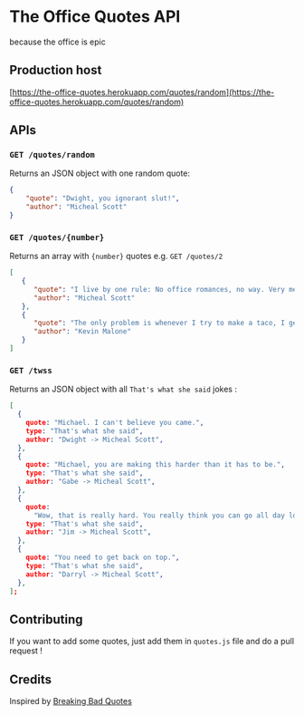 # The Office Quotes API

because the office is epic

## Production host

[https://the-office-quotes.herokuapp.com/quotes/random](https://the-office-quotes.herokuapp.com/quotes/random)

## APIs

### `GET /quotes/random`

Returns an JSON object with one random quote:

```json
{
    "quote": "Dwight, you ignorant slut!",
    "author": "Micheal Scott"
}
```

### `GET /quotes/{number}`

Returns an array with `{number}` quotes e.g. `GET /quotes/2`

```json
[
   {
      "quote": "I live by one rule: No office romances, no way. Very messy, inappropriate…no. But, I live by another rule: Just do it…Nike.",
      "author": "Micheal Scott"
   },
   {
      "quote": "The only problem is whenever I try to make a taco, I get too excited and crush it.",
      "author": "Kevin Malone"
   }
]
```

### `GET /twss`

Returns an JSON object with all `That's what she said` jokes :

```json
[
  {
    quote: "Michael. I can't believe you came.",
    type: "That's what she said",
    author: "Dwight -> Micheal Scott",
  },
  {
    quote: "Michael, you are making this harder than it has to be.",
    type: "That's what she said",
    author: "Gabe -> Micheal Scott",
  },
  {
    quote:
      "Wow, that is really hard. You really think you can go all day long? Well, you always left me satisfied and smiling, so-",
    type: "That's what she said",
    author: "Jim -> Micheal Scott",
  },
  {
    quote: "You need to get back on top.",
    type: "That's what she said",
    author: "Darryl -> Micheal Scott",
  },
];
```

## Contributing

If you want to add some quotes, just add them in `quotes.js` file and do a pull request !

## Credits
Inspired by [Breaking Bad Quotes](https://github.com/shevabam/breaking-bad-quotes)